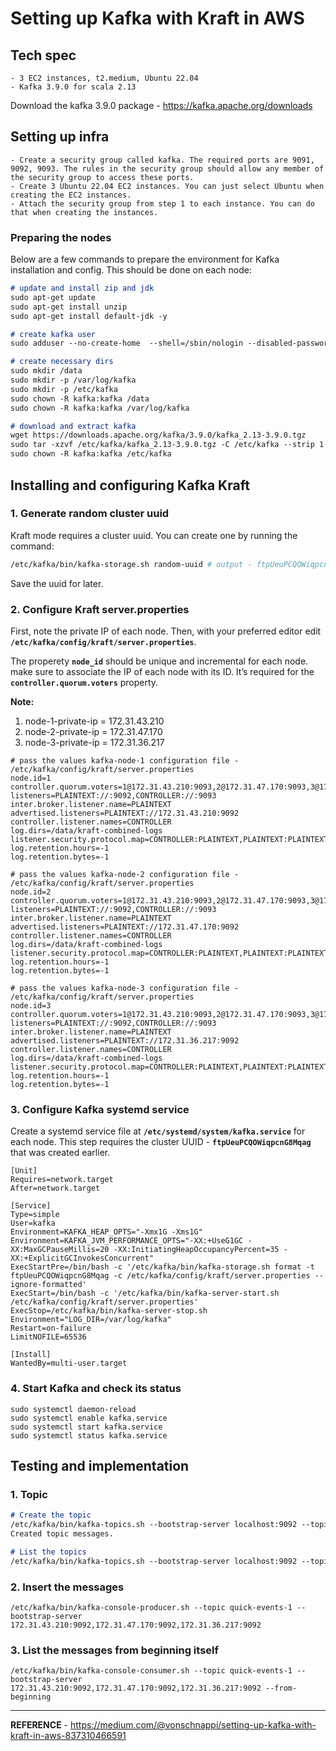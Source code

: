 # Setting up Kafka with Kraft in AWS

## Tech spec

    - 3 EC2 instances, t2.medium, Ubuntu 22.04
    - Kafka 3.9.0 for scala 2.13

Download the kafka 3.9.0 package - https://kafka.apache.org/downloads

## Setting up infra

    - Create a security group called kafka. The required ports are 9091, 9092, 9093. The rules in the security group should allow any member of the security group to access these ports.
    - Create 3 Ubuntu 22.04 EC2 instances. You can just select Ubuntu when creating the EC2 instances.
    - Attach the security group from step 1 to each instance. You can do that when creating the instances.

### Preparing the nodes

Below are a few commands to prepare the environment for Kafka installation and config. This should be done on each node:
```md
# update and install zip and jdk
sudo apt-get update
sudo apt-get install unzip
sudo apt-get install default-jdk -y

# create kafka user
sudo adduser --no-create-home  --shell=/sbin/nologin --disabled-password --disabled-login --gecos "" kafka

# create necessary dirs
sudo mkdir /data
sudo mkdir -p /var/log/kafka
sudo mkdir -p /etc/kafka
sudo chown -R kafka:kafka /data
sudo chown -R kafka:kafka /var/log/kafka

# download and extract kafka
wget https://downloads.apache.org/kafka/3.9.0/kafka_2.13-3.9.0.tgz
sudo tar -xzvf /etc/kafka/kafka_2.13-3.9.0.tgz -C /etc/kafka --strip 1
sudo chown -R kafka:kafka /etc/kafka
```
## Installing and configuring Kafka Kraft
### 1. Generate random cluster uuid
Kraft mode requires a cluster uuid. You can create one by running the command:
```sh
/etc/kafka/bin/kafka-storage.sh random-uuid # output - ftpUeuPCQOWiqpcnG8Mqag
```
Save the uuid for later.

### 2. Configure Kraft server.properties
First, note the private IP of each node. Then, with your preferred editor edit **`/etc/kafka/config/kraft/server.properties`**.

The properety **`node_id`** should be unique and incremental for each node. make sure to associate the IP of each node with its ID. It’s required for the **`controller.quorum.voters`** property.

**Note:**
1) node-1-private-ip = 172.31.43.210
2) node-2-private-ip = 172.31.47.170
3) node-3-private-ip = 172.31.36.217

```properties
# pass the values kafka-node-1 configuration file - /etc/kafka/config/kraft/server.properties
node.id=1
controller.quorum.voters=1@172.31.43.210:9093,2@172.31.47.170:9093,3@172.31.36.217:9093
listeners=PLAINTEXT://:9092,CONTROLLER://:9093
inter.broker.listener.name=PLAINTEXT
advertised.listeners=PLAINTEXT://172.31.43.210:9092
controller.listener.names=CONTROLLER
log.dirs=/data/kraft-combined-logs
listener.security.protocol.map=CONTROLLER:PLAINTEXT,PLAINTEXT:PLAINTEXT,SSL:SSL,SASL_PLAINTEXT:SASL_PLAINTEXT,SASL_SSL:SASL_SSL
log.retention.hours=-1
log.retention.bytes=-1
```
```properties
# pass the values kafka-node-2 configuration file - /etc/kafka/config/kraft/server.properties
node.id=2
controller.quorum.voters=1@172.31.43.210:9093,2@172.31.47.170:9093,3@172.31.36.217:9093
listeners=PLAINTEXT://:9092,CONTROLLER://:9093
inter.broker.listener.name=PLAINTEXT
advertised.listeners=PLAINTEXT://172.31.47.170:9092
controller.listener.names=CONTROLLER
log.dirs=/data/kraft-combined-logs
listener.security.protocol.map=CONTROLLER:PLAINTEXT,PLAINTEXT:PLAINTEXT,SSL:SSL,SASL_PLAINTEXT:SASL_PLAINTEXT,SASL_SSL:SASL_SSL
log.retention.hours=-1
log.retention.bytes=-1
```
```properties
# pass the values kafka-node-3 configuration file - /etc/kafka/config/kraft/server.properties
node.id=3
controller.quorum.voters=1@172.31.43.210:9093,2@172.31.47.170:9093,3@172.31.36.217:9093
listeners=PLAINTEXT://:9092,CONTROLLER://:9093
inter.broker.listener.name=PLAINTEXT
advertised.listeners=PLAINTEXT://172.31.36.217:9092
controller.listener.names=CONTROLLER
log.dirs=/data/kraft-combined-logs
listener.security.protocol.map=CONTROLLER:PLAINTEXT,PLAINTEXT:PLAINTEXT,SSL:SSL,SASL_PLAINTEXT:SASL_PLAINTEXT,SASL_SSL:SASL_SSL
log.retention.hours=-1
log.retention.bytes=-1
```
### 3. Configure Kafka systemd service

Create a systemd service file at **`/etc/systemd/system/kafka.service`** for each node. This step requires the cluster UUID - **`ftpUeuPCQOWiqpcnG8Mqag`** that was created earlier.
```service
[Unit]
Requires=network.target
After=network.target

[Service]
Type=simple
User=kafka
Environment=KAFKA_HEAP_OPTS="-Xmx1G -Xms1G"
Environment=KAFKA_JVM_PERFORMANCE_OPTS="-XX:+UseG1GC -XX:MaxGCPauseMillis=20 -XX:InitiatingHeapOccupancyPercent=35 -XX:+ExplicitGCInvokesConcurrent"
ExecStartPre=/bin/bash -c '/etc/kafka/bin/kafka-storage.sh format -t ftpUeuPCQOWiqpcnG8Mqag -c /etc/kafka/config/kraft/server.properties --ignore-formatted'
ExecStart=/bin/bash -c '/etc/kafka/bin/kafka-server-start.sh /etc/kafka/config/kraft/server.properties'
ExecStop=/etc/kafka/bin/kafka-server-stop.sh
Environment="LOG_DIR=/var/log/kafka"
Restart=on-failure
LimitNOFILE=65536

[Install]
WantedBy=multi-user.target
```

### 4. Start Kafka and check its status
```
sudo systemctl daemon-reload
sudo systemctl enable kafka.service
sudo systemctl start kafka.service
sudo systemctl status kafka.service
```
## Testing and implementation
### 1. Topic
```md
# Create the topic
/etc/kafka/bin/kafka-topics.sh --bootstrap-server localhost:9092 --topic quick-events-1 --create --partitions 2 --replication-factor 2
Created topic messages.

# List the topics
/etc/kafka/bin/kafka-topics.sh --bootstrap-server localhost:9092 --topic quick-events-1 --list
```
### 2. Insert the messages
```
/etc/kafka/bin/kafka-console-producer.sh --topic quick-events-1 --bootstrap-server 172.31.43.210:9092,172.31.47.170:9092,172.31.36.217:9092
```
### 3. List the messages from beginning itself
```
/etc/kafka/bin/kafka-console-consumer.sh --topic quick-events-1 --bootstrap-server  172.31.43.210:9092,172.31.47.170:9092,172.31.36.217:9092 --from-beginning
```

---

**REFERENCE** - https://medium.com/@vonschnappi/setting-up-kafka-with-kraft-in-aws-837310466591

